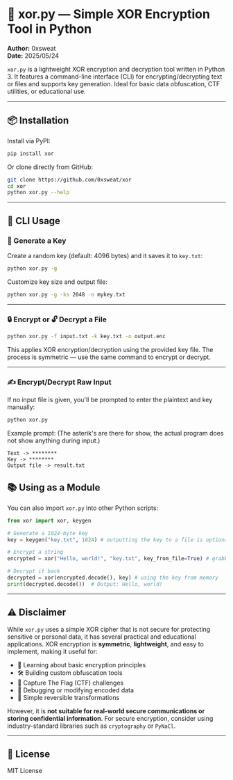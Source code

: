# 🔐 xor.py — Simple XOR Encryption Tool in Python

**Author:** 0xsweat  
**Date:** 2025/05/24

`xor.py` is a lightweight XOR encryption and decryption tool written in Python 3. It features a command-line interface (CLI) for encrypting/decrypting text or files and supports key generation. Ideal for basic data obfuscation, CTF utilities, or educational use.

---

## 📦 Installation

Install via PyPI:

```bash
pip install xor
```

Or clone directly from GitHub:

```bash
git clone https://github.com/0xsweat/xor
cd xor
python xor.py --help
```

---

## 🚀 CLI Usage

### 🔑 Generate a Key

Create a random key (default: 4096 bytes) and it saves it to `key.txt`:

```bash
python xor.py -g
```

Customize key size and output file:

```bash
python xor.py -g -ks 2048 -o mykey.txt
```

---

### 🔒 Encrypt or 🔓 Decrypt a File

```bash
python xor.py -f input.txt -k key.txt -o output.enc
```

This applies XOR encryption/decryption using the provided key file. The process is symmetric — use the same command to encrypt or decrypt.

---

### ✍️ Encrypt/Decrypt Raw Input

If no input file is given, you'll be prompted to enter the plaintext and key manually:

```bash
python xor.py
```

Example prompt:
(The asterik's are there for show, the actual program does not show anything during input.)
```
Text -> ********
Key -> ********
Output file -> result.txt
```

## 📚 Using as a Module

You can also import `xor.py` into other Python scripts:

```python
from xor import xor, keygen

# Generate a 1024-byte key
key = keygen("key.txt", 1024) # outputting the key to a file is optional

# Encrypt a string
encrypted = xor("Hello, world!", "key.txt", key_from_file=True) # grabbing the key from the file

# Decrypt it back
decrypted = xor(encrypted.decode(), key) # using the key from memory
print(decrypted.decode())  # Output: Hello, world!
```

---

## ⚠️ Disclaimer

While `xor.py` uses a simple XOR cipher that is not secure for protecting sensitive or personal data, it has several practical and educational applications. XOR encryption is **symmetric**, **lightweight**, and easy to implement, making it useful for:

- 🧠 Learning about basic encryption principles
- 🛠️ Building custom obfuscation tools
- 🧩 Capture The Flag (CTF) challenges
- 🐞 Debugging or modifying encoded data
- 🔁 Simple reversible transformations

However, it is **not suitable for real-world secure communications or storing confidential information**. For secure encryption, consider using industry-standard libraries such as `cryptography` or `PyNaCl`.

---

## 📄 License

MIT License
